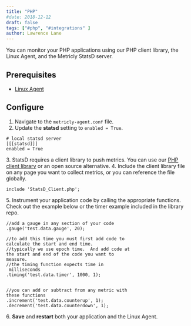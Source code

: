 ```yaml
---
title: "PHP"
#date: 2018-12-12
draft: false
tags: ["#php", "#integrations" ]
author: Lawrence Lane
---
```

 You can monitor your PHP applications using our PHP client library, the Linux Agent, and the Metricly StatsD server.

## Prerequisites
- [Linux Agent][1]

## Configure

1. Navigate to the `metricly-agent.conf` file.
2. Update the **statsd** setting to `enabled = True`.

```
# local statsd server
[[[statsd]]]
enabled = True
```
3\. StatsD requires a client library to push metrics. You can use our [PHP client library](https://github.com/Netuitive/Netuitive_PHP_Client) or an open source alternative.
4. Include the client library file on any page you want to collect metrics, or you can reference the file globally.
```
include 'StatsD_Client.php';
```
5\. Instrument your application code by calling the appropriate functions. Check out the example below or the timer example included in the library repo.

```
//add a gauge in any section of your code
.gauge('test.data.gauge', 20);

//to add this time you must first add code to
calculate the start and end time.
//typically we use epoch time.  And add code at
the start and end of the code you want to
measure.
//the timing function expects time in
 milliseconds
.timing('test.data.timer', 1000, 1);


//you can add or subtract from any metric with
these functions
.increment('test.data.counterup', 1);
.decrement('test.data.counterdown', 1);
```

6\. **Save** and **restart** both your application and the Linux Agent.




[1]: /integrations/agents/linux-agent
